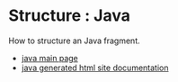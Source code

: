 # Structure : Java

How to structure an Java fragment.

* [java main page](src/site/markdown/index.md)
* [java generated html site documentation](https://plord12.github.io/samples/10.4.0-SNAPSHOT/./structure/java)
